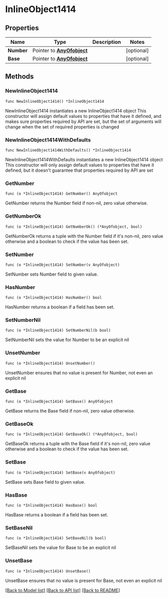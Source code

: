 # InlineObject1414

## Properties

Name | Type | Description | Notes
------------ | ------------- | ------------- | -------------
**Number** | Pointer to [**AnyOfobject**](anyOf&lt;object&gt;.md) |  | [optional] 
**Base** | Pointer to [**AnyOfobject**](anyOf&lt;object&gt;.md) |  | [optional] 

## Methods

### NewInlineObject1414

`func NewInlineObject1414() *InlineObject1414`

NewInlineObject1414 instantiates a new InlineObject1414 object
This constructor will assign default values to properties that have it defined,
and makes sure properties required by API are set, but the set of arguments
will change when the set of required properties is changed

### NewInlineObject1414WithDefaults

`func NewInlineObject1414WithDefaults() *InlineObject1414`

NewInlineObject1414WithDefaults instantiates a new InlineObject1414 object
This constructor will only assign default values to properties that have it defined,
but it doesn't guarantee that properties required by API are set

### GetNumber

`func (o *InlineObject1414) GetNumber() AnyOfobject`

GetNumber returns the Number field if non-nil, zero value otherwise.

### GetNumberOk

`func (o *InlineObject1414) GetNumberOk() (*AnyOfobject, bool)`

GetNumberOk returns a tuple with the Number field if it's non-nil, zero value otherwise
and a boolean to check if the value has been set.

### SetNumber

`func (o *InlineObject1414) SetNumber(v AnyOfobject)`

SetNumber sets Number field to given value.

### HasNumber

`func (o *InlineObject1414) HasNumber() bool`

HasNumber returns a boolean if a field has been set.

### SetNumberNil

`func (o *InlineObject1414) SetNumberNil(b bool)`

 SetNumberNil sets the value for Number to be an explicit nil

### UnsetNumber
`func (o *InlineObject1414) UnsetNumber()`

UnsetNumber ensures that no value is present for Number, not even an explicit nil
### GetBase

`func (o *InlineObject1414) GetBase() AnyOfobject`

GetBase returns the Base field if non-nil, zero value otherwise.

### GetBaseOk

`func (o *InlineObject1414) GetBaseOk() (*AnyOfobject, bool)`

GetBaseOk returns a tuple with the Base field if it's non-nil, zero value otherwise
and a boolean to check if the value has been set.

### SetBase

`func (o *InlineObject1414) SetBase(v AnyOfobject)`

SetBase sets Base field to given value.

### HasBase

`func (o *InlineObject1414) HasBase() bool`

HasBase returns a boolean if a field has been set.

### SetBaseNil

`func (o *InlineObject1414) SetBaseNil(b bool)`

 SetBaseNil sets the value for Base to be an explicit nil

### UnsetBase
`func (o *InlineObject1414) UnsetBase()`

UnsetBase ensures that no value is present for Base, not even an explicit nil

[[Back to Model list]](../README.md#documentation-for-models) [[Back to API list]](../README.md#documentation-for-api-endpoints) [[Back to README]](../README.md)


